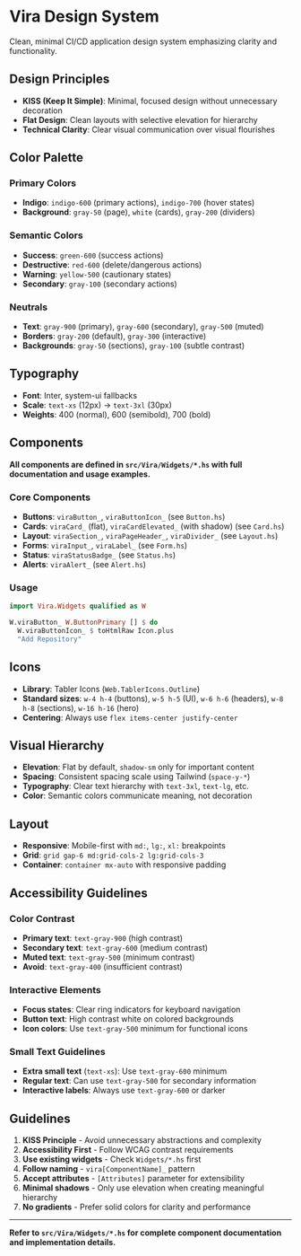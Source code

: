 # Vira Design System

Clean, minimal CI/CD application design system emphasizing clarity and functionality.

## Design Principles

- **KISS (Keep It Simple)**: Minimal, focused design without unnecessary decoration
- **Flat Design**: Clean layouts with selective elevation for hierarchy
- **Technical Clarity**: Clear visual communication over visual flourishes

## Color Palette

### Primary Colors
- **Indigo**: `indigo-600` (primary actions), `indigo-700` (hover states)
- **Background**: `gray-50` (page), `white` (cards), `gray-200` (dividers)

### Semantic Colors  
- **Success**: `green-600` (success actions)
- **Destructive**: `red-600` (delete/dangerous actions)
- **Warning**: `yellow-500` (cautionary states)
- **Secondary**: `gray-100` (secondary actions)

### Neutrals
- **Text**: `gray-900` (primary), `gray-600` (secondary), `gray-500` (muted)
- **Borders**: `gray-200` (default), `gray-300` (interactive)
- **Backgrounds**: `gray-50` (sections), `gray-100` (subtle contrast)

## Typography

- **Font**: Inter, system-ui fallbacks
- **Scale**: `text-xs` (12px) → `text-3xl` (30px)
- **Weights**: 400 (normal), 600 (semibold), 700 (bold)

## Components

**All components are defined in `src/Vira/Widgets/*.hs` with full documentation and usage examples.**

### Core Components
- **Buttons**: `viraButton_`, `viraButtonIcon_` (see `Button.hs`)
- **Cards**: `viraCard_` (flat), `viraCardElevated_` (with shadow) (see `Card.hs`)
- **Layout**: `viraSection_`, `viraPageHeader_`, `viraDivider_` (see `Layout.hs`)
- **Forms**: `viraInput_`, `viraLabel_` (see `Form.hs`)
- **Status**: `viraStatusBadge_` (see `Status.hs`)
- **Alerts**: `viraAlert_` (see `Alert.hs`)

### Usage
```haskell
import Vira.Widgets qualified as W

W.viraButton_ W.ButtonPrimary [] $ do
  W.viraButtonIcon_ $ toHtmlRaw Icon.plus
  "Add Repository"
```

## Icons

- **Library**: Tabler Icons (`Web.TablerIcons.Outline`)
- **Standard sizes**: `w-4 h-4` (buttons), `w-5 h-5` (UI), `w-6 h-6` (headers), `w-8 h-8` (sections), `w-16 h-16` (hero)
- **Centering**: Always use `flex items-center justify-center`

## Visual Hierarchy

- **Elevation**: Flat by default, `shadow-sm` only for important content
- **Spacing**: Consistent spacing scale using Tailwind (`space-y-*`)
- **Typography**: Clear text hierarchy with `text-3xl`, `text-lg`, etc.
- **Color**: Semantic colors communicate meaning, not decoration

## Layout

- **Responsive**: Mobile-first with `md:`, `lg:`, `xl:` breakpoints
- **Grid**: `grid gap-6 md:grid-cols-2 lg:grid-cols-3`
- **Container**: `container mx-auto` with responsive padding

## Accessibility Guidelines

### Color Contrast
- **Primary text**: `text-gray-900` (high contrast)
- **Secondary text**: `text-gray-600` (medium contrast) 
- **Muted text**: `text-gray-500` (minimum contrast)
- **Avoid**: `text-gray-400` (insufficient contrast)

### Interactive Elements
- **Focus states**: Clear ring indicators for keyboard navigation
- **Button text**: High contrast white on colored backgrounds
- **Icon colors**: Use `text-gray-500` minimum for functional icons

### Small Text Guidelines
- **Extra small text** (`text-xs`): Use `text-gray-600` minimum
- **Regular text**: Can use `text-gray-500` for secondary information
- **Interactive labels**: Always use `text-gray-600` or darker

## Guidelines

1. **KISS Principle** - Avoid unnecessary abstractions and complexity
2. **Accessibility First** - Follow WCAG contrast requirements
3. **Use existing widgets** - Check `Widgets/*.hs` first
4. **Follow naming** - `vira[ComponentName]_` pattern
5. **Accept attributes** - `[Attributes]` parameter for extensibility
6. **Minimal shadows** - Only use elevation when creating meaningful hierarchy
7. **No gradients** - Prefer solid colors for clarity and performance

---

**Refer to `src/Vira/Widgets/*.hs` for complete component documentation and implementation details.**
